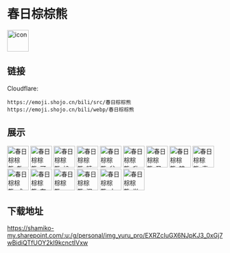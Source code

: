 # 春日棕棕熊
<img src="https://emoji.shojo.cn/bili/src/春日棕棕熊/icon.png" width="50" height="50" alt="icon">

## 链接
Cloudflare:
```
https://emoji.shojo.cn/bili/src/春日棕棕熊
https://emoji.shojo.cn/bili/webp/春日棕棕熊
```
## 展示
<img src="https://emoji.shojo.cn/bili/src/春日棕棕熊/春日棕棕熊-敬礼.png" width="50" height="50" alt="春日棕棕熊-敬礼">
<img src="https://emoji.shojo.cn/bili/src/春日棕棕熊/春日棕棕熊-可以.png" width="50" height="50" alt="春日棕棕熊-可以">
<img src="https://emoji.shojo.cn/bili/src/春日棕棕熊/春日棕棕熊-扮鬼.png" width="50" height="50" alt="春日棕棕熊-扮鬼">
<img src="https://emoji.shojo.cn/bili/src/春日棕棕熊/春日棕棕熊-精致熊.png" width="50" height="50" alt="春日棕棕熊-精致熊">
<img src="https://emoji.shojo.cn/bili/src/春日棕棕熊/春日棕棕熊-贫穷.png" width="50" height="50" alt="春日棕棕熊-贫穷">
<img src="https://emoji.shojo.cn/bili/src/春日棕棕熊/春日棕棕熊-升天.png" width="50" height="50" alt="春日棕棕熊-升天">
<img src="https://emoji.shojo.cn/bili/src/春日棕棕熊/春日棕棕熊-圣光.png" width="50" height="50" alt="春日棕棕熊-圣光">
<img src="https://emoji.shojo.cn/bili/src/春日棕棕熊/春日棕棕熊-辣眼睛.png" width="50" height="50" alt="春日棕棕熊-辣眼睛">
<img src="https://emoji.shojo.cn/bili/src/春日棕棕熊/春日棕棕熊-喜欢.png" width="50" height="50" alt="春日棕棕熊-喜欢">
<img src="https://emoji.shojo.cn/bili/src/春日棕棕熊/春日棕棕熊-咸鱼波.png" width="50" height="50" alt="春日棕棕熊-咸鱼波">
<img src="https://emoji.shojo.cn/bili/src/春日棕棕熊/春日棕棕熊-在线吃瓜.png" width="50" height="50" alt="春日棕棕熊-在线吃瓜">
<img src="https://emoji.shojo.cn/bili/src/春日棕棕熊/春日棕棕熊-emo.png" width="50" height="50" alt="春日棕棕熊-emo">
<img src="https://emoji.shojo.cn/bili/src/春日棕棕熊/春日棕棕熊-泪目.png" width="50" height="50" alt="春日棕棕熊-泪目">
<img src="https://emoji.shojo.cn/bili/src/春日棕棕熊/春日棕棕熊-大无语.png" width="50" height="50" alt="春日棕棕熊-大无语">
<img src="https://emoji.shojo.cn/bili/src/春日棕棕熊/春日棕棕熊-学废了.png" width="50" height="50" alt="春日棕棕熊-学废了">

## 下载地址

https://shamiko-my.sharepoint.com/:u:/g/personal/img_yuru_pro/EXRZcIuGX6NJpKJ3_0xGj7wBidiQTfUOY2kI9kcnctIVxw